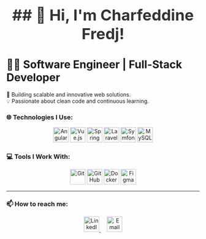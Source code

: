 <div align="center" style="font-size: 40px; font-weight: bold; color: #333;">
## 👋 Hi, I'm Charfeddine Fredj!
</div>



# 👨‍💻 **Software Engineer | Full-Stack Developer**  
🚀 Building scalable and innovative web solutions.  
💡 Passionate about clean code and continuous learning.

### 🌐 **Technologies I Use:**
<div align="center">
  <img src="https://cdn.jsdelivr.net/gh/devicons/devicon/icons/angularjs/angularjs-original.svg" alt="Angular" width="40" height="40"/>
  <img src="https://cdn.jsdelivr.net/gh/devicons/devicon/icons/vuejs/vuejs-original.svg" alt="Vue.js" width="40" height="40"/>
  <img src="https://cdn.jsdelivr.net/gh/devicons/devicon/icons/spring/spring-original.svg" alt="Spring Boot" width="40" height="40"/>
  <img src="https://cdn.jsdelivr.net/gh/devicons/devicon/icons/laravel/laravel-original.svg" alt="Laravel" height="40"/>
  <img src="https://cdn.jsdelivr.net/gh/devicons/devicon/icons/symfony/symfony-original.svg" alt="Symfony" width="40" height="40"/>
  <img src="https://cdn.jsdelivr.net/gh/devicons/devicon/icons/mysql/mysql-original.svg" alt="MySQL" width="40" height="40"/>
</div>

### 💻 **Tools I Work With:**
<div align="center">
  <img src="https://cdn.jsdelivr.net/gh/devicons/devicon/icons/git/git-original.svg" alt="Git" width="40" height="40"/>
  <img src="https://cdn.jsdelivr.net/gh/devicons/devicon/icons/github/github-original.svg" alt="GitHub" width="40" height="40"/>
  <img src="https://cdn.jsdelivr.net/gh/devicons/devicon/icons/docker/docker-original.svg" alt="Docker" width="40" height="40"/>
  <img src="https://cdn.jsdelivr.net/gh/devicons/devicon/icons/figma/figma-original.svg" alt="Figma" width="40" height="40"/>
</div>

---

### 📫 **How to reach me:**  
<div align="center">
  <a href="https://www.linkedin.com/in/charfeddine-fredj-b30635141/" target="_blank">
    <img src="https://github.com/user-attachments/assets/86b458fe-3d62-4ea8-99e7-e8a2c0868941" alt="LinkedIn" width="40" height="40" />
  </a>
  &nbsp; &nbsp;
  <a href="https://mail.google.com/mail/u/0/#inbox?compose=CllgCHrglzjNBpFhwDVqmRMTLhFdVfQHlRpdbvxbkHrSvqlpxwWzvSgwjcRNTMdsQfZGlbggLLq">
    <img src="https://cdn-icons-png.flaticon.com/512/732/732200.png" alt="Email" width="40" height="40" />
  </a>
</div>
